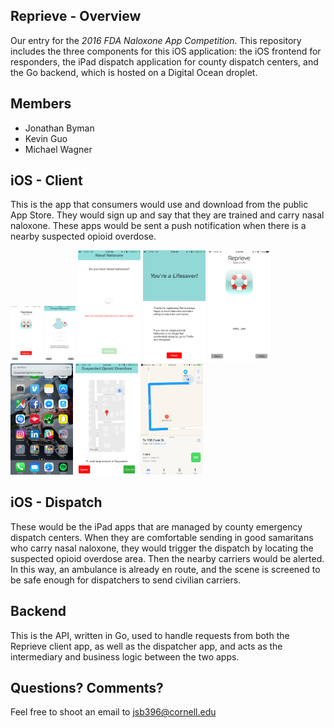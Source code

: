 ## Reprieve - Overview
Our entry for the _2016 FDA Naloxone App Competition_. This repository includes the three components for this iOS application: the iOS frontend for responders, the iPad dispatch application for county dispatch centers, and the Go backend, which is hosted on a Digital Ocean droplet.

## Members
* Jonathan Byman
* Kevin Guo
* Michael Wagner

## iOS - Client
This is the app that consumers would use and download from the public App Store. They would sign up and say that they are trained and carry nasal naloxone. These apps would be sent a push notification when there is a nearby suspected opioid overdose.

<img src="UI/Client/homepage.PNG" alt="Homepage" style="width: 50px;"/>
<img src="UI/Client/register.PNG" alt="Register" style="width: 50px;"/>
<img src="UI/Client/has_naloxone.PNG" alt="Has Naloxone" style="width: 100px;"/>
<img src="UI/Client/lifesaver.PNG" alt="Lifesaver" style="width: 100px;"/>
<img src="UI/Client/greeting.PNG" alt="Greeting" style="width: 100px;"/>
<img src="UI/Client/push_notification.PNG" alt="Push Notification" style="width: 100px;"/>
<img src="UI/Client/call.PNG" alt="Call" style="width: 100px;"/>
<img src="UI/Client/apple_maps.PNG" alt="Apple Maps" style="width: 100px;"/>

## iOS - Dispatch
These would be the iPad apps that are managed by county emergency dispatch centers. When they are comfortable sending in good samaritans who carry nasal naloxone, they would trigger the dispatch by locating the suspected opioid overdose area. Then the nearby carriers would be alerted. In this way, an ambulance is already en route, and the scene is screened to be safe enough for dispatchers to send civilian carriers.

## Backend
This is the API, written in Go, used to handle requests from both the Reprieve client app, as well as the dispatcher app, and acts as the intermediary and business logic between the two apps. 

## Questions? Comments?
Feel free to shoot an email to jsb396@cornell.edu
